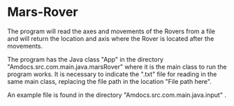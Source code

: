 # Mars-Rover
The program will read the axes and movements of the Rovers from a file and will return the location and axis where the Rover is located after the movements.

The program has the Java class "App" in the directory "Amdocs.src.com.main.java.marsRover" where it is the main class to run the program works. It is necessary to indicate the ".txt" file for reading in the same main class, replacing the file path in the location "File path here".

An example file is found in the directory "Amdocs.src.com.main.java.input" .

